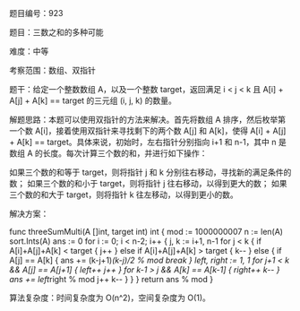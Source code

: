 题目编号：923

题目：三数之和的多种可能

难度：中等

考察范围：数组、双指针

题干：给定一个整数数组 A，以及一个整数 target，返回满足 i < j < k 且 A[i] + A[j] + A[k] == target 的三元组 (i, j, k) 的数量。

解题思路：本题可以使用双指针的方法来解决。首先将数组 A 排序，然后枚举第一个数 A[i]，接着使用双指针来寻找剩下的两个数 A[j] 和 A[k]，使得 A[i] + A[j] + A[k] == target。具体来说，初始时，左右指针分别指向 i+1 和 n-1，其中 n 是数组 A 的长度。每次计算三个数的和，并进行如下操作：

如果三个数的和等于 target，则将指针 j 和 k 分别往右移动，寻找新的满足条件的数；
如果三个数的和小于 target，则将指针 j 往右移动，以得到更大的数；
如果三个数的和大于 target，则将指针 k 往左移动，以得到更小的数。

解决方案：

func threeSumMulti(A []int, target int) int {
    mod := 1000000007
    n := len(A)
    sort.Ints(A)
    ans := 0
    for i := 0; i < n-2; i++ {
        j, k := i+1, n-1
        for j < k {
            if A[i]+A[j]+A[k] < target {
                j++
            } else if A[i]+A[j]+A[k] > target {
                k--
            } else {
                if A[j] == A[k] {
                    ans += (k-j+1)*(k-j)/2 % mod
                    break
                }
                left, right := 1, 1
                for j+1 < k && A[j] == A[j+1] {
                    left++
                    j++
                }
                for k-1 > j && A[k] == A[k-1] {
                    right++
                    k--
                }
                ans += left*right % mod
                j++
                k--
            }
        }
    }
    return ans % mod
}

算法复杂度：时间复杂度为 O(n^2)，空间复杂度为 O(1)。